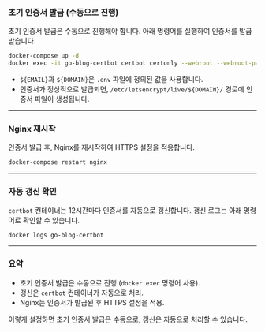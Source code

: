 ### 초기 인증서 발급 (수동으로 진행)
초기 인증서 발급은 수동으로 진행해야 합니다. 아래 명령어를 실행하여 인증서를 발급받습니다.

```sh
docker-compose up -d
docker exec -it go-blog-certbot certbot certonly --webroot --webroot-path /var/www/certbot --email ${EMAIL} --agree-tos --no-eff-email -d ${DOMAIN}
```

- `${EMAIL}`과 `${DOMAIN}`은 `.env` 파일에 정의된 값을 사용합니다.
- 인증서가 정상적으로 발급되면, `/etc/letsencrypt/live/${DOMAIN}/` 경로에 인증서 파일이 생성됩니다.

---

### Nginx 재시작
인증서 발급 후, Nginx를 재시작하여 HTTPS 설정을 적용합니다.

```sh
docker-compose restart nginx
```

---

### 자동 갱신 확인
`certbot` 컨테이너는 12시간마다 인증서를 자동으로 갱신합니다. 갱신 로그는 아래 명령어로 확인할 수 있습니다.

```sh
docker logs go-blog-certbot
```

---

### 요약
- 초기 인증서 발급은 수동으로 진행 (`docker exec` 명령어 사용).
- 갱신은 `certbot` 컨테이너가 자동으로 처리.
- Nginx는 인증서가 발급된 후 HTTPS 설정을 적용.

이렇게 설정하면 초기 인증서 발급은 수동으로, 갱신은 자동으로 처리할 수 있습니다.
